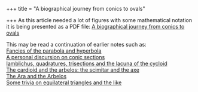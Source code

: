 +++
title = "A biographical journey from conics to ovals"

+++
As this article needed a lot of figures with some mathematical notation
it is being presented as a PDF file: [A biographical journey from conics
to ovals](https://app.box.com/s/t4mastdc8f4vraf4an6xsvh9n7hpcy5b)

This may be read a continuation of earlier notes such as:  
[Fancies of the parabola and
hyperbola](https://manasataramgini.wordpress.com/2008/03/28/fancies-of-the-parabola-and-hyperbola/)  
[A personal discursion on conic
sections](https://manasataramgini.wordpress.com/2012/10/23/a-personal-discursion-on-conic-sections/)  
[Iamblichus, quadratures, trisections and the lacuna of the
cycloid](https://manasataramgini.wordpress.com/2016/03/23/iamblichus-quadratures-trisections-and-the-lacuna-of-the-cycloid/)  
[The cardioid and the arbelos: the scimitar and the
axe](https://manasataramgini.wordpress.com/2016/03/19/the-cardioid-and-the-arbelos-the-scimitar-and-the-axe/)  
[The Ara and the
Arbelos](https://manasataramgini.wordpress.com/2008/01/06/the-ara-and-the-arbelos/)  
[Some trivia on equilateral triangles and the
like](https://manasataramgini.wordpress.com/2014/12/28/some-trivia-on-equilateral-triangles-and-the-like-2/)
